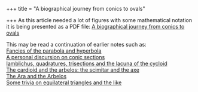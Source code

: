 +++
title = "A biographical journey from conics to ovals"

+++
As this article needed a lot of figures with some mathematical notation
it is being presented as a PDF file: [A biographical journey from conics
to ovals](https://app.box.com/s/t4mastdc8f4vraf4an6xsvh9n7hpcy5b)

This may be read a continuation of earlier notes such as:  
[Fancies of the parabola and
hyperbola](https://manasataramgini.wordpress.com/2008/03/28/fancies-of-the-parabola-and-hyperbola/)  
[A personal discursion on conic
sections](https://manasataramgini.wordpress.com/2012/10/23/a-personal-discursion-on-conic-sections/)  
[Iamblichus, quadratures, trisections and the lacuna of the
cycloid](https://manasataramgini.wordpress.com/2016/03/23/iamblichus-quadratures-trisections-and-the-lacuna-of-the-cycloid/)  
[The cardioid and the arbelos: the scimitar and the
axe](https://manasataramgini.wordpress.com/2016/03/19/the-cardioid-and-the-arbelos-the-scimitar-and-the-axe/)  
[The Ara and the
Arbelos](https://manasataramgini.wordpress.com/2008/01/06/the-ara-and-the-arbelos/)  
[Some trivia on equilateral triangles and the
like](https://manasataramgini.wordpress.com/2014/12/28/some-trivia-on-equilateral-triangles-and-the-like-2/)
